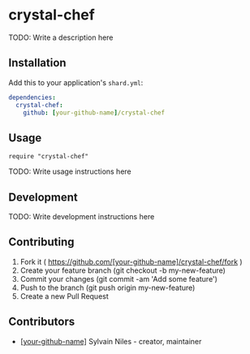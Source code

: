 # crystal-chef

TODO: Write a description here

## Installation

Add this to your application's `shard.yml`:

```yaml
dependencies:
  crystal-chef:
    github: [your-github-name]/crystal-chef
```

## Usage

```crystal
require "crystal-chef"
```

TODO: Write usage instructions here

## Development

TODO: Write development instructions here

## Contributing

1. Fork it ( https://github.com/[your-github-name]/crystal-chef/fork )
2. Create your feature branch (git checkout -b my-new-feature)
3. Commit your changes (git commit -am 'Add some feature')
4. Push to the branch (git push origin my-new-feature)
5. Create a new Pull Request

## Contributors

- [[your-github-name]](https://github.com/[your-github-name]) Sylvain Niles - creator, maintainer
